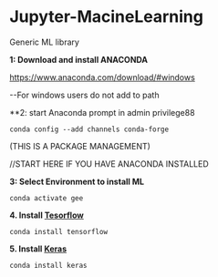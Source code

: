# Jupyter-MacineLearning
Generic ML library

**1: Download and install ANACONDA**

https://www.anaconda.com/download/#windows

--For windows users do not add to path

**2: start Anaconda prompt in admin privilege88
```
conda config --add channels conda-forge 
```
(THIS IS A PACKAGE MANAGEMENT)

//START HERE IF YOU HAVE ANACONDA INSTALLED

**3: Select Environment to install ML**
```
conda activate gee
```

**4. Install [Tesorflow](https://www.tensorflow.org/)**
```
conda install tensorflow
```

**5. Install [Keras](https://keras.io/)**
```
conda install keras
````
